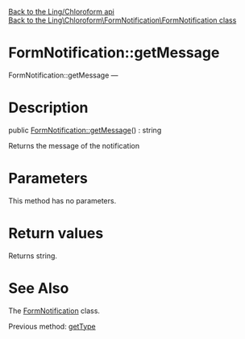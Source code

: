 [Back to the Ling/Chloroform api](https://github.com/lingtalfi/Chloroform/blob/master/doc/api/Ling/Chloroform.md)<br>
[Back to the Ling\Chloroform\FormNotification\FormNotification class](https://github.com/lingtalfi/Chloroform/blob/master/doc/api/Ling/Chloroform/FormNotification/FormNotification.md)


FormNotification::getMessage
================



FormNotification::getMessage — 




Description
================


public [FormNotification::getMessage](https://github.com/lingtalfi/Chloroform/blob/master/doc/api/Ling/Chloroform/FormNotification/FormNotification/getMessage.md)() : string




Returns the message of the notification




Parameters
================

This method has no parameters.


Return values
================

Returns string.








See Also
================

The [FormNotification](https://github.com/lingtalfi/Chloroform/blob/master/doc/api/Ling/Chloroform/FormNotification/FormNotification.md) class.

Previous method: [getType](https://github.com/lingtalfi/Chloroform/blob/master/doc/api/Ling/Chloroform/FormNotification/FormNotification/getType.md)<br>

